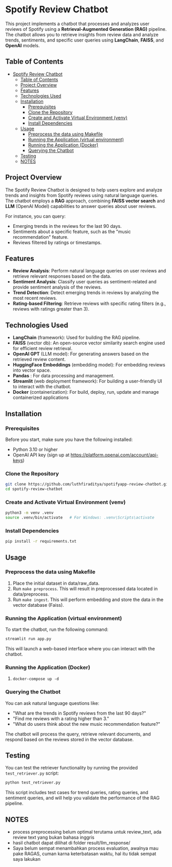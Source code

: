 
# Spotify Review Chatbot

This project implements a chatbot that processes and analyzes user reviews of Spotify using a **Retrieval-Augmented Generation (RAG)** pipeline. The chatbot allows you to retrieve insights from review data and analyze trends, sentiments, and specific user queries using **LangChain**, **FAISS**, and **OpenAI** models.

## Table of Contents

- [Spotify Review Chatbot](#spotify-review-chatbot)
  - [Table of Contents](#table-of-contents)
  - [Project Overview](#project-overview)
  - [Features](#features)
  - [Technologies Used](#technologies-used)
  - [Installation](#installation)
    - [Prerequisites](#prerequisites)
    - [Clone the Repository](#clone-the-repository)
    - [Create and Activate Virtual Environment (venv)](#create-and-activate-virtual-environment-venv)
    - [Install Dependencies](#install-dependencies)
  - [Usage](#usage)
    - [Preprocess the data using Makefile](#preprocess-the-data-using-makefile)
    - [Running the Application (virtual environment)](#running-the-application-virtual-environment)
    - [Running the Application (Docker)](#running-the-application-docker)
    - [Querying the Chatbot](#querying-the-chatbot)
  - [Testing](#testing)
  - [NOTES](#notes)

## Project Overview

The Spotify Review Chatbot is designed to help users explore and analyze trends and insights from Spotify reviews using natural language queries. The chatbot employs a **RAG** approach, combining **FAISS vector search** and **LLM** (OpenAI Model) capabilities to answer queries about user reviews.

For instance, you can query:
- Emerging trends in the reviews for the last 90 days.
- Sentiments about a specific feature, such as the "music recommendation" feature.
- Reviews filtered by ratings or timestamps.

## Features

- **Review Analysis**: Perform natural language queries on user reviews and retrieve relevant responses based on the data.
- **Sentiment Analysis**: Classify user queries as sentiment-related and provide sentiment analysis of the reviews.
- **Trend Detection**: Detect emerging trends in reviews by analyzing the most recent reviews.
- **Rating-based Filtering**: Retrieve reviews with specific rating filters (e.g., reviews with ratings greater than 3).

## Technologies Used

- **LangChain** (framework): Used for building the RAG pipeline.
- **FAISS** (vector db): An open-source vector similarity search engine used for efficient review retrieval.
- **OpenAI GPT** (LLM model): For generating answers based on the retrieved review content.
- **HuggingFace Embeddings** (embedding model): For embedding reviews into vector space.
- **Pandas** : For data processing and management.
- **Streamlit** (web deployment framework): For building a user-friendly UI to interact with the chatbot.
- **Docker** (containerization): For build, deploy, run, update and manage containerized applications

## Installation

### Prerequisites

Before you start, make sure you have the following installed:

- Python 3.10 or higher
- OpenAI API key (sign up at https://platform.openai.com/account/api-keys)

### Clone the Repository

```bash
git clone https://github.com/luthfiraditya/spotifyapp-review-chatbot.git
cd spotify-review-chatbot
```

### Create and Activate Virtual Environment (venv)

```bash
python3 -m venv .venv
source .venv/bin/activate   # For Windows: .venv\Scripts\activate
```

### Install Dependencies

```bash
pip install -r requirements.txt
```

## Usage

### Preprocess the data using Makefile
1. Place the initial dataset in data/raw_data.
2. Run `make preprocess`. This will result in preprocessed data located in data/preprocess.
3. Run `make ingest`. This will perform embedding and store the data in the vector database (Faiss).

### Running the Application (virtual environment)

To start the chatbot, run the following command:

```bash
streamlit run app.py
```

This will launch a web-based interface where you can interact with the chatbot.


### Running the Application (Docker)

1. `docker-compose up -d`


### Querying the Chatbot

You can ask natural language questions like:

- "What are the trends in Spotify reviews from the last 90 days?"
- "Find me reviews with a rating higher than 3."
- "What do users think about the new music recommendation feature?"

The chatbot will process the query, retrieve relevant documents, and respond based on the reviews stored in the vector database.



## Testing

You can test the retriever functionality by running the provided `test_retriever.py` script:

```bash
python test_retriever.py
```

This script includes test cases for trend queries, rating queries, and sentiment queries, and will help you validate the performance of the RAG pipeline.


## NOTES
- process preprocessing belum optimal terutama untuk review_text, ada review text yang bukan bahasa inggris
- hasil chatbot dapat dilihat di folder result/llm_response/
- Saya belum sempat menambahkan process evaluation, awalnya mau pake RAGAS, cuman karna keterbatasan waktu, hal itu tidak sempat saya lakukan